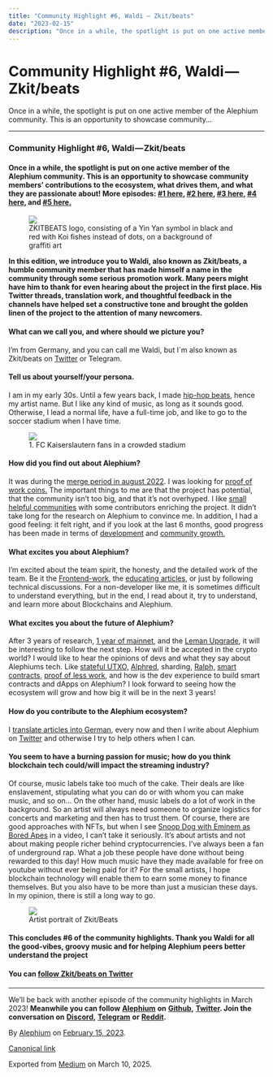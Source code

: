 ```yaml
---
title: "Community Highlight #6, Waldi — Zkit/beats"
date: "2023-02-15"
description: "Once in a while, the spotlight is put on one active member of the Alephium community. This is an opportunity to showcase community…"
---
```


<div>

# Community Highlight \#6, Waldi — Zkit/beats

</div>

<div class="section p-summary" field="subtitle">

Once in a while, the spotlight is put on one active member of the Alephium community. This is an opportunity to showcase community…

</div>

<div class="section e-content" field="body">

<div id="a7c8" class="section section section--body section--first">

<div class="section-divider">

------------------------------------------------------------------------

</div>

<div class="section-content">

<div class="section-inner sectionLayout--insetColumn">

### Community Highlight \#6, Waldi — Zkit/beats

#### Once in a while, the spotlight is put on one active member of the Alephium community. This is an opportunity to showcase community members’ contributions to the ecosystem, what drives them, and what they are passionate about! More episodes: <a href="https://medium.com/@alephium/community-highlight-wilhelm-k%C3%A4llstr%C3%B6m-aka-oracleuggla-81d3938c5692" class="markup--anchor markup--h4-anchor" data-href="https://medium.com/@alephium/community-highlight-wilhelm-k%C3%A4llstr%C3%B6m-aka-oracleuggla-81d3938c5692" target="_blank">#1 here</a>, <a href="https://medium.com/@alephium/community-highlight-cgi-bin-c102cc106f19" class="markup--anchor markup--h4-anchor" data-href="https://medium.com/@alephium/community-highlight-cgi-bin-c102cc106f19" target="_blank">#2 here</a>, <a href="https://medium.com/@alephium/community-highlight-3-digdug-48a7ec868504" class="markup--anchor markup--h4-anchor" data-href="https://medium.com/@alephium/community-highlight-3-digdug-48a7ec868504" target="_blank">#3 here</a>, <a href="https://medium.com/@alephium/community-highlight-4-montail-e24fd88882a0" class="markup--anchor markup--h4-anchor" data-href="https://medium.com/@alephium/community-highlight-4-montail-e24fd88882a0" target="_blank">#4 here</a>, and <a href="https://medium.com/@alephium/community-highlight-5-txn-71c4fd76ffe8" class="markup--anchor markup--h4-anchor" data-href="https://medium.com/@alephium/community-highlight-5-txn-71c4fd76ffe8" target="_blank">#5 here.</a>

<figure id="b1de" class="graf graf--figure graf-after--h4">
<img src="https://cdn-images-1.medium.com/max/800/0*nZuE_PKjvxWdLYlp" class="graf-image" data-image-id="0*nZuE_PKjvxWdLYlp" data-width="604" data-height="340" data-is-featured="true" />
<figcaption>ZKITBEATS logo, consisting of a Yin Yan symbol in black and red with Koi fishes instead of dots, on a background of graffiti art</figcaption>
</figure>

**In this edition, we introduce you to Waldi, also known as Zkit/beats, a humble community member that has made himself a name in the community through some serious promotion work. Many peers might have him to thank for even hearing about the project in the first place. His Twitter threads, translation work, and thoughtful feedback in the channels have helped set a constructive tone and brought the golden linen of the project to the attention of many newcomers.**

#### What can we call you, and where should we picture you?

I’m from Germany, and you can call me Waldi, but I´m also known as Zkit/beats on <a href="https://twitter.com/zkitbeats/" class="markup--anchor markup--p-anchor" data-href="https://twitter.com/zkitbeats/" rel="noopener" target="_blank">Twitter</a> or Telegram.

#### Tell us about yourself/your persona.

I am in my early 30s. Until a few years back, I made <a href="https://www.youtube.com/watch?v=5C3OZROCxTM" class="markup--anchor markup--p-anchor" data-href="https://www.youtube.com/watch?v=5C3OZROCxTM" rel="noopener" target="_blank">hip-hop beats</a>, hence my artist name. But I like any kind of music, as long as it sounds good. Otherwise, I lead a normal life, have a full-time job, and like to go to the soccer stadium when I have time.

<figure id="ee9d" class="graf graf--figure graf-after--p">
<img src="https://cdn-images-1.medium.com/max/800/0*9_DDh4f3FdRFv5lp" class="graf-image" data-image-id="0*9_DDh4f3FdRFv5lp" data-width="720" data-height="557" />
<figcaption>1. FC Kaiserslautern fans in a crowded stadium</figcaption>
</figure>

#### How did you find out about Alephium?

It was during the <a href="https://coinmarketcap.com/alexandria/article/ethereum-s-merge-to-happen-in-august-says-core-dev" class="markup--anchor markup--p-anchor" data-href="https://coinmarketcap.com/alexandria/article/ethereum-s-merge-to-happen-in-august-says-core-dev" rel="noopener" target="_blank">merge period in august 2022</a>. I was looking for <a href="https://docs.alephium.org/glossary/#proof-of-less-work-or-polw" class="markup--anchor markup--p-anchor" data-href="https://docs.alephium.org/glossary/#proof-of-less-work-or-polw" rel="noopener" target="_blank">proof of work coins.</a> The important things to me are that the project has potential, that the community isn’t too big, and that it’s not overhyped. I like <a href="https://alephium.org/discord" class="markup--anchor markup--p-anchor" data-href="https://alephium.org/discord" rel="noopener" target="_blank">small helpful communities</a> with some contributors enriching the project. It didn’t take long for the research on Alephium to convince me. In addition, I had a good feeling: it felt right, and if you look at the last 6 months, good progress has been made in terms of <a href="https://twitter.com/alephium/status/1608102725333417985" class="markup--anchor markup--p-anchor" data-href="https://twitter.com/alephium/status/1608102725333417985" rel="noopener" target="_blank">development</a> and <a href="https://medium.com/@alephium/one-year-of-community-contributions-b3142b243e3e" class="markup--anchor markup--p-anchor" data-href="https://medium.com/@alephium/one-year-of-community-contributions-b3142b243e3e" target="_blank">community growth.</a>

#### What excites you about Alephium?

I’m excited about the team spirit, the honesty, and the detailed work of the team. Be it the <a href="https://medium.com/@alephium/the-front-end-leman-upgrade-948a98a3e2d" class="markup--anchor markup--p-anchor" data-href="https://medium.com/@alephium/the-front-end-leman-upgrade-948a98a3e2d" target="_blank">Frontend-work</a>, the <a href="https://medium.com/@alephium/an-introduction-to-the-stateful-utxo-model-8de3b0f76749" class="markup--anchor markup--p-anchor" data-href="https://medium.com/@alephium/an-introduction-to-the-stateful-utxo-model-8de3b0f76749" target="_blank">educating articles</a>, or just by following technical discussions. For a non-developer like me, it is sometimes difficult to understand everything, but in the end, I read about it, try to understand, and learn more about Blockchains and Alephium.

#### What excites you about the future of Alephium?

After 3 years of research, <a href="https://medium.com/@alephium/one-year-of-mainnet-b7ed5d3024ee" class="markup--anchor markup--p-anchor" data-href="https://medium.com/@alephium/one-year-of-mainnet-b7ed5d3024ee" target="_blank">1 year of mainnet</a>, and the <a href="https://medium.com/@alephium/announcing-the-leman-network-upgrade-c01a81e65f0e" class="markup--anchor markup--p-anchor" data-href="https://medium.com/@alephium/announcing-the-leman-network-upgrade-c01a81e65f0e" target="_blank">Leman Upgrade</a>, it will be interesting to follow the next step. How will it be accepted in the crypto world? I would like to hear the opinions of devs and what they say about Alephiums tech. Like <a href="https://medium.com/@alephium/an-introduction-to-the-stateful-utxo-model-8de3b0f76749" class="markup--anchor markup--p-anchor" data-href="https://medium.com/@alephium/an-introduction-to-the-stateful-utxo-model-8de3b0f76749" target="_blank">stateful UTXO,</a> <a href="https://medium.com/@alephium/meet-alphred-a-virtual-machine-like-no-others-85ce86540025" class="markup--anchor markup--p-anchor" data-href="https://medium.com/@alephium/meet-alphred-a-virtual-machine-like-no-others-85ce86540025" target="_blank">Alphred</a>, sharding, <a href="https://docs.alephium.org/ralph/getting-started" class="markup--anchor markup--p-anchor" data-href="https://docs.alephium.org/ralph/getting-started" rel="noopener" target="_blank">Ralph,</a> <a href="https://docs.alephium.org/dapps/getting-started" class="markup--anchor markup--p-anchor" data-href="https://docs.alephium.org/dapps/getting-started" rel="noopener" target="_blank">smart contracts,</a> <a href="https://medium.com/@alephium/tech-talk-1-proof-of-less-work-ama-3d5afbf78c71" class="markup--anchor markup--p-anchor" data-href="https://medium.com/@alephium/tech-talk-1-proof-of-less-work-ama-3d5afbf78c71" target="_blank">proof of less work</a>, and how is the dev experience to build smart contracts and dApps on Alephium? I look forward to seeing how the ecosystem will grow and how big it will be in the next 3 years!

#### How do you contribute to the Alephium ecosystem?

I <a href="https://medium.com/@waldialephium/das-leman-upgrade-2-293b62c7ee39" class="markup--anchor markup--p-anchor" data-href="https://medium.com/@waldialephium/das-leman-upgrade-2-293b62c7ee39" target="_blank">translate articles into German,</a> every now and then I write about Alephium on <a href="https://twitter.com/zkitbeats/status/1618584240488329225" class="markup--anchor markup--p-anchor" data-href="https://twitter.com/zkitbeats/status/1618584240488329225" rel="noopener" target="_blank">Twitter</a> and otherwise I try to help others when I can.

#### You seem to have a burning passion for music; how do you think blockchain tech could/will impact the streaming industry?

Of course, music labels take too much of the cake. Their deals are like enslavement, stipulating what you can do or with whom you can make music, and so on… On the other hand, music labels do a lot of work in the background. So an artist will always need someone to organize logistics for concerts and marketing and then has to trust them. Of course, there are good approaches with NFTs, but when I see <a href="https://www.youtube.com/watch?v=RjrA-slMoZ4" class="markup--anchor markup--p-anchor" data-href="https://www.youtube.com/watch?v=RjrA-slMoZ4" rel="noopener" target="_blank">Snoop Dog with Eminem as Bored Apes</a> in a video, I can’t take it seriously. It’s about artists and not about making people richer behind cryptocurrencies. I’ve always been a fan of underground rap. What a job these people have done without being rewarded to this day! How much music have they made available for free on youtube without ever being paid for it? For the small artists, I hope blockchain technology will enable them to earn some money to finance themselves. But you also have to be more than just a musician these days. In my opinion, there is still a long way to go.

<figure id="bd22" class="graf graf--figure graf-after--p">
<img src="https://cdn-images-1.medium.com/max/800/0*e5w6Ycs8ZqV1CR2c" class="graf-image" data-image-id="0*e5w6Ycs8ZqV1CR2c" data-width="720" data-height="535" />
<figcaption>Artist portrait of Zkit/Beats</figcaption>
</figure>

#### This concludes \#6 of the community highlights. Thank you Waldi for all the good-vibes, groovy music and for helping Alephium peers better understand the project

#### You can <a href="https://twitter.com/zkitbeats/" class="markup--anchor markup--h4-anchor" data-href="https://twitter.com/zkitbeats/" rel="noopener" target="_blank">follow Zkit/beats on Twitter</a>

</div>

</div>

</div>

<div id="a709" class="section section section--body section--last">

<div class="section-divider">

------------------------------------------------------------------------

</div>

<div class="section-content">

<div class="section-inner sectionLayout--insetColumn">

We’ll be back with another episode of the community highlights in March 2023! **Meanwhile you can follow** <a href="https://alephium.org" class="markup--anchor markup--p-anchor" data-href="https://alephium.org" rel="noopener" target="_blank"><strong>Alephium</strong></a> **on** <a href="https://github.com/alephium/" class="markup--anchor markup--p-anchor" data-href="https://github.com/alephium/" rel="noopener ugc nofollow noopener" target="_blank"><strong>Github</strong></a>**,** <a href="https://twitter.com/alephium" class="markup--anchor markup--p-anchor" data-href="https://twitter.com/alephium" rel="noopener ugc nofollow noopener" target="_blank"><strong>Twitter</strong></a>**. Join the conversation on** <a href="https://alephium.org/discord" class="markup--anchor markup--p-anchor" data-href="https://alephium.org/discord" rel="noopener ugc nofollow noopener" target="_blank"><strong>Discord</strong></a>**,** <a href="https://t.me/alephiumgroup" class="markup--anchor markup--p-anchor" data-href="https://t.me/alephiumgroup" rel="noopener ugc nofollow noopener" target="_blank"><strong>Telegram</strong></a> **or** <a href="https://www.reddit.com/r/alephium" class="markup--anchor markup--p-anchor" data-href="https://www.reddit.com/r/alephium" rel="noopener ugc nofollow noopener" target="_blank"><strong>Reddit</strong></a>**.**

</div>

</div>

</div>

</div>

By <a href="https://medium.com/@alephium" class="p-author h-card">Alephium</a> on [February 15, 2023](https://medium.com/p/37af1f6df3b8).

<a href="https://medium.com/@alephium/community-highlight-6-waldi-zkit-beats-37af1f6df3b8" class="p-canonical">Canonical link</a>

Exported from [Medium](https://medium.com) on March 10, 2025.
